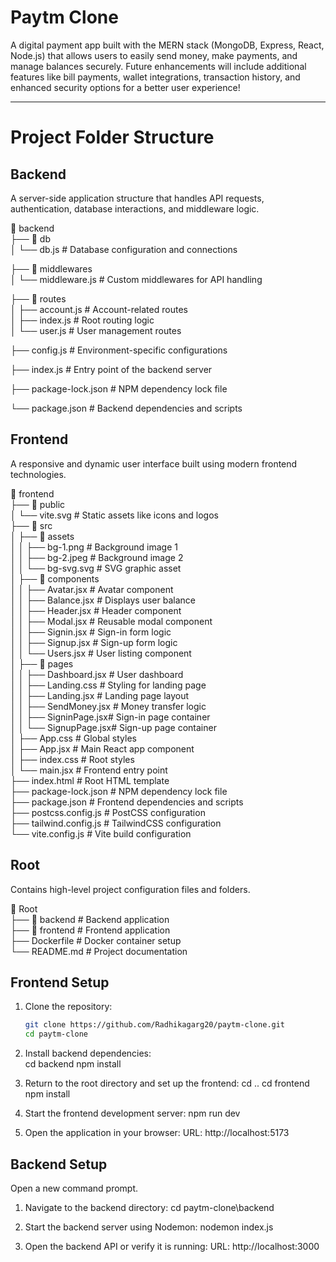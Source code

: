 # Paytm Clone  
A digital payment app built with the MERN stack (MongoDB, Express, React, Node.js) that allows users to easily send money, make payments, and manage balances securely. Future enhancements will include additional features like bill payments, wallet integrations, transaction history, and enhanced security options for a better user experience!

---

# Project Folder Structure  

## Backend  
A server-side application structure that handles API requests, authentication, database interactions, and middleware logic.

📂 backend  
├── 📂 db  
│   └── db.js          # Database configuration and connections  

├── 📂 middlewares  
│   └── middleware.js  # Custom middlewares for API handling  

├── 📂 routes  
│   ├── account.js     # Account-related routes  
│   ├── index.js       # Root routing logic  
│   └── user.js        # User management routes  

├── config.js          # Environment-specific configurations  

├── index.js           # Entry point of the backend server  

├── package-lock.json  # NPM dependency lock file  

└── package.json       # Backend dependencies and scripts  



## Frontend  
A responsive and dynamic user interface built using modern frontend technologies.

📂 frontend  
├── 📂 public  
│   └── vite.svg          # Static assets like icons and logos  
├── 📂 src  
│   ├── 📂 assets  
│   │   ├── bg-1.png      # Background image 1  
│   │   ├── bg-2.jpeg     # Background image 2  
│   │   └── bg-svg.svg    # SVG graphic asset  
│   ├── 📂 components  
│   │   ├── Avatar.jsx    # Avatar component  
│   │   ├── Balance.jsx   # Displays user balance  
│   │   ├── Header.jsx    # Header component  
│   │   ├── Modal.jsx     # Reusable modal component  
│   │   ├── Signin.jsx    # Sign-in form logic  
│   │   ├── Signup.jsx    # Sign-up form logic  
│   │   └── Users.jsx     # User listing component  
│   ├── 📂 pages  
│   │   ├── Dashboard.jsx # User dashboard  
│   │   ├── Landing.css   # Styling for landing page  
│   │   ├── Landing.jsx   # Landing page layout  
│   │   ├── SendMoney.jsx # Money transfer logic  
│   │   ├── SigninPage.jsx# Sign-in page container  
│   │   └── SignupPage.jsx# Sign-up page container  
│   ├── App.css           # Global styles  
│   ├── App.jsx           # Main React app component  
│   ├── index.css         # Root styles  
│   └── main.jsx          # Frontend entry point  
├── index.html            # Root HTML template  
├── package-lock.json     # NPM dependency lock file  
├── package.json          # Frontend dependencies and scripts  
├── postcss.config.js     # PostCSS configuration  
├── tailwind.config.js    # TailwindCSS configuration  
└── vite.config.js        # Vite build configuration   


## Root  
Contains high-level project configuration files and folders.

📂 Root  
├── 📂 backend            # Backend application  
├── 📂 frontend           # Frontend application  
├── Dockerfile            # Docker container setup  
└── README.md             # Project documentation 


## Frontend Setup  

1. Clone the repository:  
     ```bash
     git clone https://github.com/Radhikagarg20/paytm-clone.git
     cd paytm-clone

2. Install backend dependencies:  
    cd backend
    npm install

3. Return to the root directory and set up the frontend:
    cd ..
    cd frontend
    npm install

4. Start the frontend development server:
    npm run dev

5. Open the application in your browser:
    URL: http://localhost:5173


## Backend Setup
Open a new command prompt.

1. Navigate to the backend directory:
    cd paytm-clone\backend

2. Start the backend server using Nodemon:
    nodemon index.js

3. Open the backend API or verify it is running:
    URL: http://localhost:3000
